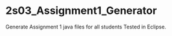 # 2s03_Assignment1_Generator
Generate Assignment 1 java files for all students 
Tested in Eclipse. 
